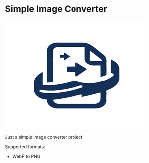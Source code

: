 # Simple Image Converter

<img src="https://github.com/viniciusehonda/simple-image-convert/blob/main/resources/transparent-logo.png" alt="logo" width="450" height="350" />

Just a simple image converter project

Supported formats:
- WebP to PNG